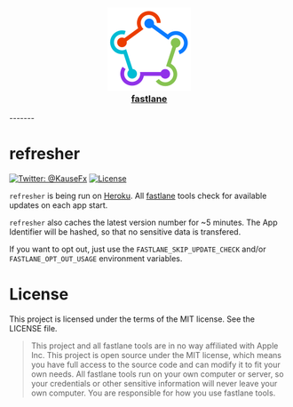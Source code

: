 <h3 align="center">
  <a href="https://github.com/fastlane/fastlane">
    <img src="app/assets/images/fastlane.png" width="150" />
    <br />
    fastlane
  </a>
</h3>
-------

refresher
============

[![Twitter: @KauseFx](https://img.shields.io/badge/contact-@KrauseFx-blue.svg?style=flat)](https://twitter.com/KrauseFx)
[![License](https://img.shields.io/badge/license-MIT-green.svg?style=flat)](https://github.com/fastlane/refresher/blob/master/LICENSE)

`refresher` is being run on [Heroku](https://www.heroku.com/). All [fastlane](https://fastlane.tools) tools check for available updates on each app start.

`refresher` also caches the latest version number for ~5 minutes. The App Identifier will be hashed, so that no sensitive data is transfered. 

If you want to opt out, just use the `FASTLANE_SKIP_UPDATE_CHECK` and/or `FASTLANE_OPT_OUT_USAGE` environment variables.

# License
This project is licensed under the terms of the MIT license. See the LICENSE file.

> This project and all fastlane tools are in no way affiliated with Apple Inc. This project is open source under the MIT license, which means you have full access to the source code and can modify it to fit your own needs. All fastlane tools run on your own computer or server, so your credentials or other sensitive information will never leave your own computer. You are responsible for how you use fastlane tools.
